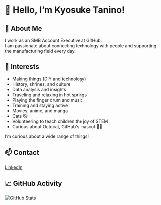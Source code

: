 # 👋 Hello, I’m Kyosuke Tanino!

## 💼 About Me
I work as an SMB Account Executive at GitHub.  
I am passionate about connecting technology with people and supporting the manufacturing field every day.

## 🎯 Interests
- Making things (DIY and technology)
- History, shrines, and culture
- Data analysis and insights
- Traveling and relaxing in hot springs
- Playing the finger drum and music
- Training and staying active
- Movies, anime, and manga
- Cats 🐱
- Volunteering to teach children the joy of STEM
- Curious about Octocat, GitHub's mascot 🐙🐱

I’m curious about a wide range of things!

## 📫 Contact
[LinkedIn](https://www.linkedin.com/in/170919236/)

## 📈 GitHub Activity
![GitHub Stats](https://github-readme-stats.vercel.app/api?username=ktanino10&show_icons=true&theme=github_dark)

